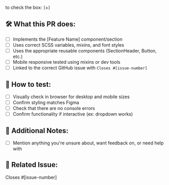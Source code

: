 to check the box: `[x]` 
## 🛠️ What this PR does:
- [ ] Implements the [Feature Name] component/section
- [ ] Uses correct SCSS variables, mixins, and font styles
- [ ] Uses the appropriate reusable components (SectionHeader, Button, etc.)
- [ ] Mobile responsive tested using mixins or dev tools
- [ ] Linked to the correct GitHub issue with `Closes #[issue-number]`

## 🧪 How to test:
- [ ] Visually check in browser for desktop and mobile sizes
- [ ] Confirm styling matches Figma
- [ ] Check that there are no console errors
- [ ] Confirm functionality if interactive (ex: dropdown works)

## 📝 Additional Notes:
- [ ] Mention anything you're unsure about, want feedback on, or need help with

## 📌 Related Issue:
Closes #[issue-number]
